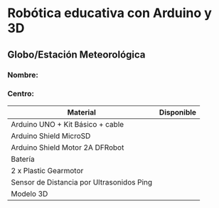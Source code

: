 

# Robótica educativa con Arduino y 3D 

## Globo/Estación Meteorológica

### Nombre: 
### Centro:


|Material|Disponible|
|---|---|
|Arduino UNO + Kit Básico + cable||
|Arduino Shield MicroSD||
|Arduino Shield Motor 2A DFRobot||
|Batería||
|2 x Plastic Gearmotor||
|Sensor de Distancia por Ultrasonidos Ping||
|Modelo 3D||